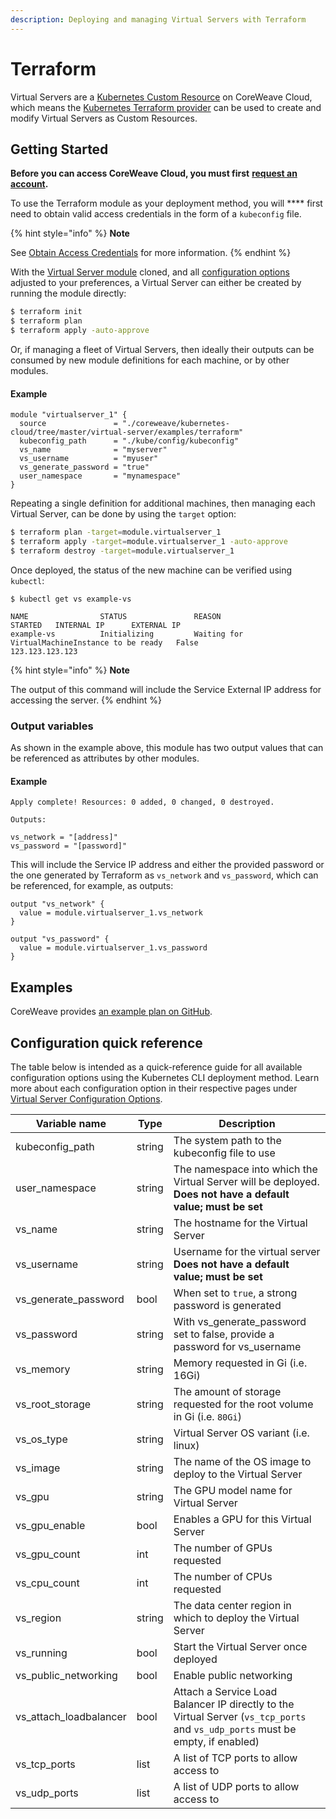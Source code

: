 ```yaml
---
description: Deploying and managing Virtual Servers with Terraform
---
```


# Terraform

Virtual Servers are a [Kubernetes Custom Resource](https://kubernetes.io/docs/concepts/extend-kubernetes/api-extension/custom-resources/) on CoreWeave Cloud, which means the [Kubernetes Terraform provider](https://registry.terraform.io/providers/hashicorp/kubernetes/latest/docs) can be used to create and modify Virtual Servers as Custom Resources.

## Getting Started

**Before you can access CoreWeave Cloud, you must first** [**request an account**](https://cloud.coreweave.com/request-account)**.**

To use the Terraform module as your deployment method, you will **** first need to obtain valid access credentials in the form of a `kubeconfig` file.

{% hint style="info" %}
**Note**

See [Obtain Access Credentials](../../docs/coreweave-kubernetes/getting-started/#obtain-access-credentials) for more information.
{% endhint %}

With the [Virtual Server module](https://github.com/coreweave/kubernetes-cloud/tree/master/virtual-server/examples/terraform) cloned, and all [configuration options](../../docs/virtual-servers/virtual-server-configuration-options/) adjusted to your preferences, a Virtual Server can either be created by running the module directly:

```bash
$ terraform init
$ terraform plan
$ terraform apply -auto-approve
```

Or, if managing a fleet of Virtual Servers, then ideally their outputs can be consumed by new module definitions for each machine, or by other modules.

#### Example

```
module "virtualserver_1" {
  source               = "./coreweave/kubernetes-cloud/tree/master/virtual-server/examples/terraform"
  kubeconfig_path      = "./kube/config/kubeconfig"
  vs_name              = "myserver"
  vs_username          = "myuser"
  vs_generate_password = "true"
  user_namespace       = "mynamespace"
}
```

Repeating a single definition for additional machines, then managing each Virtual Server, can be done by using the `target` option:

```bash
$ terraform plan -target=module.virtualserver_1
$ terraform apply -target=module.virtualserver_1 -auto-approve
$ terraform destroy -target=module.virtualserver_1
```

Once deployed, the status of the new machine can be verified using `kubectl`:

```
$ kubectl get vs example-vs

NAME                STATUS               REASON                                           STARTED   INTERNAL IP      EXTERNAL IP
example-vs          Initializing         Waiting for VirtualMachineInstance to be ready   False                      123.123.123.123
```

{% hint style="info" %}
**Note**

The output of this command will include the Service External IP address for accessing the server.
{% endhint %}

### Output variables

As shown in the example above, this module has two output values that can be referenced as attributes by other modules.

#### Example

```
Apply complete! Resources: 0 added, 0 changed, 0 destroyed.

Outputs:

vs_network = "[address]"
vs_password = "[password]"
```

This will include the Service IP address and either the provided password or the one generated by Terraform as `vs_network` and `vs_password`, which can be referenced, for example, as outputs:

```
output "vs_network" {
  value = module.virtualserver_1.vs_network
}

output "vs_password" {
  value = module.virtualserver_1.vs_password
}
```

## Examples

CoreWeave provides [an example plan on GitHub](https://github.com/coreweave/kubernetes-cloud/tree/master/virtual-server/examples/terraform).

## Configuration quick reference

The table below is intended as a quick-reference guide for all available configuration options using the Kubernetes CLI deployment method. Learn more about each configuration option in their respective pages under [Virtual Server Configuration Options](../../docs/virtual-servers/virtual-server-configuration-options/).



| Variable name            | Type   | Description                                                                                                                    |
| ------------------------ | ------ | ------------------------------------------------------------------------------------------------------------------------------ |
| kubeconfig\_path         | string | The system path to the kubeconfig file to use                                                                                  |
| user\_namespace          | string | The namespace into which the Virtual Server will be deployed. **Does not have a default value; must be set**                   |
| vs\_name                 | string | The hostname for the Virtual Server                                                                                            |
| vs\_username             | string | Username for the virtual server **Does not have a default value; must be set**                                                 |
| vs\_generate\_password   | bool   | When set to `true`,  a strong password is generated                                                                            |
| vs\_password             | string | With vs\_generate\_password set to false, provide a password for vs\_username                                                  |
| vs\_memory               | string | Memory requested in Gi (i.e. 16Gi)                                                                                             |
| vs\_root\_storage        | string | The amount of storage requested for the root volume in Gi (i.e. `80Gi`)                                                        |
| vs\_os\_type             | string | Virtual Server OS variant (i.e. linux)                                                                                         |
| vs\_image                | string | The name of the OS image to deploy to the Virtual Server                                                                       |
| vs\_gpu                  | string | The GPU model name for Virtual Server                                                                                          |
| vs\_gpu\_enable          | bool   | Enables a GPU for this Virtual Server                                                                                          |
| vs\_gpu\_count           | int    | The number of GPUs requested                                                                                                   |
| vs\_cpu\_count           | int    | The number of CPUs requested                                                                                                   |
| vs\_region               | string | The data center region in which to deploy the Virtual Server                                                                   |
| vs\_running              | bool   | Start the Virtual Server once deployed                                                                                         |
| vs\_public\_networking   | bool   | Enable public networking                                                                                                       |
| vs\_attach\_loadbalancer | bool   | Attach a Service Load Balancer IP directly to the Virtual Server (`vs_tcp_ports` and `vs_udp_ports` must be empty, if enabled) |
| vs\_tcp\_ports           | list   | A list of TCP ports to allow access to                                                                                         |
| vs\_udp\_ports           | list   | A list of UDP ports to allow access to                                                                                         |
